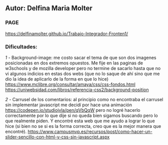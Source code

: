 ## Autor: Delfina Maria Molter

### PAGE
https://delfinamolter.github.io/Trabajo-Integrador-Fronten1/

### Dificultades:

*1* - Background-image: me costo sacar el tema de que son dos imagenes posicionadas en dos extremos opuestos. Me fije en las paginas de w3schools y de mozilla developer pero no termine de sacarlo hasta que no vi algunos indicios en estas dos webs (que no lo saque de ahí sino que me dio la idea de aplicarlo de la forma en que lo hice)
https://www.mclibre.org/consultar/amaya/css/css-fondos.html
https://uniwebsidad.com/libros/referencia-css2/background-position

*2* - Carrusel de los comentarios: al principio como no encontraba el carrusel sin implementar javascript me decidí por hace una animación https://codepen.io/studiojvla/pen/qVbQqW pero no logré hacerlo correctamente por lo que dije si no queda bien sigamos buscando pero lo que realmente piden. Y encontré esta web que me ayudo a lograr lo que hice (si bien no se si es la forma correcta, creo que es la mejor manera que encontré). https://www.campusmvp.es/recursos/post/como-hacer-un-slider-sencillo-con-html-y-css-sin-javascript.aspx

